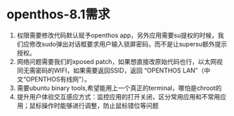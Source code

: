 # openthos-8.1需求
1. 权限需要修改代码默认赋予openthos app，另外应用需要su提权的时候，我们应修改sudo弹出对话框要求用户输入锁屏密码，而不是让supersu额外提示授权。
2. 网络问题需要我们的xposed patch，如果想直接改原始代码也行，以太网视同无需密码的WIFI，如果需要返回SSID，返回 “OPENTHOS  LAN”（中文“OPENTHOS有线网”）。
3. 需要ubuntu binary tools,希望能用上一个真正的terminal，哪怕是chroot的
4. 提升用户体验交互感应方式：监控应用的打开关闭，区分常用应用和不常用应用；鼠标操作时能够进行调整，防止鼠标错位等问题
